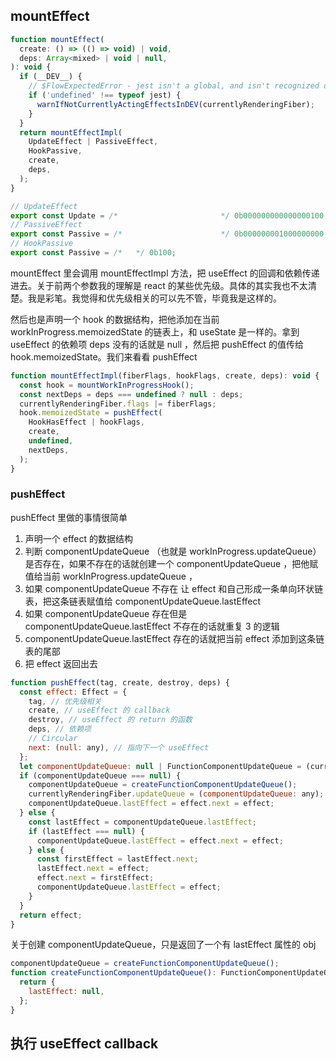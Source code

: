 ## mountEffect

```js
function mountEffect(
  create: () => (() => void) | void,
  deps: Array<mixed> | void | null,
): void {
  if (__DEV__) {
    // $FlowExpectedError - jest isn't a global, and isn't recognized outside of tests
    if ('undefined' !== typeof jest) {
      warnIfNotCurrentlyActingEffectsInDEV(currentlyRenderingFiber);
    }
  }
  return mountEffectImpl(
    UpdateEffect | PassiveEffect,
    HookPassive,
    create,
    deps,
  );
}

// UpdateEffect
export const Update = /*                       */ 0b000000000000000100;
// PassiveEffect
export const Passive = /*                      */ 0b000000001000000000;
// HookPassive
export const Passive = /*   */ 0b100;
```

mountEffect 里会调用 mountEffectImpl 方法，把 useEffect 的回调和依赖传递进去。关于前两个参数我的理解是 react 的某些优先级。具体的其实我也不太清楚。我是彩笔。我觉得和优先级相关的可以先不管，毕竟我是这样的。

然后也是声明一个 hook 的数据结构，把他添加在当前 workInProgress.memoizedState 的链表上，和 useState 是一样的。拿到 useEffect 的依赖项 deps 没有的话就是 null ，然后把 pushEffect 的值传给 hook.memoizedState。我们来看看 pushEffect

```js
function mountEffectImpl(fiberFlags, hookFlags, create, deps): void {
  const hook = mountWorkInProgressHook();
  const nextDeps = deps === undefined ? null : deps;
  currentlyRenderingFiber.flags |= fiberFlags;
  hook.memoizedState = pushEffect(
    HookHasEffect | hookFlags,
    create,
    undefined,
    nextDeps,
  );
}
```

### pushEffect

pushEffect 里做的事情很简单

1. 声明一个 effect 的数据结构
2. 判断 componentUpdateQueue （也就是 workInProgress.updateQueue） 是否存在，如果不存在的话就创建一个 componentUpdateQueue ，把他赋值给当前 workInProgress.updateQueue ，
3. 如果 componentUpdateQueue 不存在 让 effect 和自己形成一条单向环状链表，把这条链表赋值给 componentUpdateQueue.lastEffect
4. 如果 componentUpdateQueue 存在但是 componentUpdateQueue.lastEffect 不存在的话就重复 3 的逻辑
5. componentUpdateQueue.lastEffect 存在的话就把当前 effect 添加到这条链表的尾部
6. 把 effect 返回出去

```js
function pushEffect(tag, create, destroy, deps) {
  const effect: Effect = {
    tag, // 优先级相关
    create, // useEffect 的 callback
    destroy, // useEffect 的 return 的函数
    deps, // 依赖项
    // Circular
    next: (null: any), // 指向下一个 useEffect
  };
  let componentUpdateQueue: null | FunctionComponentUpdateQueue = (currentlyRenderingFiber.updateQueue: any);
  if (componentUpdateQueue === null) {
    componentUpdateQueue = createFunctionComponentUpdateQueue();
    currentlyRenderingFiber.updateQueue = (componentUpdateQueue: any);
    componentUpdateQueue.lastEffect = effect.next = effect;
  } else {
    const lastEffect = componentUpdateQueue.lastEffect;
    if (lastEffect === null) {
      componentUpdateQueue.lastEffect = effect.next = effect;
    } else {
      const firstEffect = lastEffect.next;
      lastEffect.next = effect;
      effect.next = firstEffect;
      componentUpdateQueue.lastEffect = effect;
    }
  }
  return effect;
}
```

关于创建 componentUpdateQueue，只是返回了一个有 lastEffect 属性的 obj

```js
componentUpdateQueue = createFunctionComponentUpdateQueue();
function createFunctionComponentUpdateQueue(): FunctionComponentUpdateQueue {
  return {
    lastEffect: null,
  };
}
```

## 执行 useEffect callback



